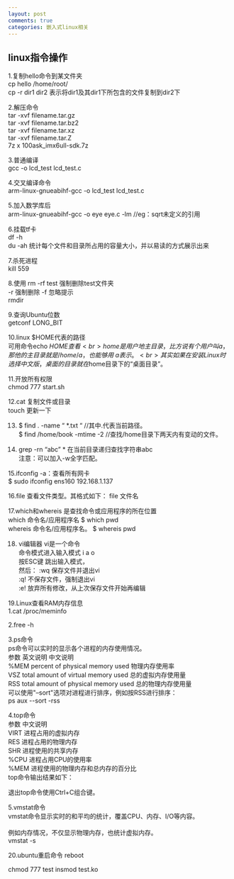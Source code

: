 ```yaml
---
layout: post
comments: true
categories: 嵌入式linux相关
---
```

## linux指令操作


1.复制hello命令到某文件夹<br>
cp hello /home/root/<br>
cp -r dir1 dir2 表示将dir1及其dir1下所包含的文件复制到dir2下<br>

2.解压命令<br>
tar -xvf filename.tar.gz<br>
tar -xvf filename.tar.bz2<br>
tar -xvf filename.tar.xz<br>
tar -xvf filename.tar.Z<br>
7z  x  100ask_imx6ull-sdk.7z<br>


3.普通编译<br>
gcc -o lcd_test lcd_test.c<br>

4.交叉编译命令<br>
arm-linux-gnueabihf-gcc -o lcd_test lcd_test.c<br>

5.加入数学库后<br>
arm-linux-gnueabihf-gcc -o eye eye.c -lm //eg：sqrt未定义的引用<br>

6.挂载tf卡<br>
df -h<br>
du -ah 统计每个文件和目录所占用的容量大小，并以易读的方式展示出来<br>


7.杀死进程<br>
kill 559<br>

8.使用 rm -rf test 强制删除test文件夹<br>
-r 强制删除 -f 忽略提示<br>
rmdir <br>

9.查询Ubuntu位数<br>
getconf LONG_BIT<br>


10.linux $HOME代表的路径<br>
可用命令echo $HOME查看<br>
home是用户地主目录，比方说有个用户叫a，那他的主目录就是/home/a，也能够用~a表示。<br>
其实如果在安装Linux时选择中文版，桌面的目录就在$home目录下的“桌面目录”。<br>

11.开放所有权限<br>
chmod 777 start.sh<br>

12.cat 复制文件或目录<br>
   touch 更新一下<br>

13. $ find . -name “ *.txt “ //其中.代表当前路径。 <br>
   $ find /home/book -mtime -2 //查找/home目录下两天内有变动的文件。<br>

14. grep -rn “abc” * 在当前目录递归查找字符串abc<br>
注意：可以加入-w全字匹配。<br>


15.ifconfig -a：查看所有网卡 <br>
   $ sudo ifconfig ens160 192.168.1.137<br>

16.file 查看文件类型。其格式如下： file 文件名<br>


17.which和whereis 是查找命令或应用程序的所在位置<br>
 which 命令名/应用程序名       $ which pwd<br>
 whereis 命令名/应用程序名。   $ whereis pwd <br>

18. vi编辑器 vi是一个命令<br>
命令模式进入输入模式 i a o<br>
按ESC键 跳出输入模式，<br>
然后： :wq 保存文件并退出vi <br>
      :q! 不保存文件，强制退出vi <br>
      :e! 放弃所有修改，从上次保存文件开始再编辑<br>


19.Linux查看RAM内存信息<br>
1.cat /proc/meminfo <br>

2.free -h <br>

3.ps命令 <br>
ps命令可以实时的显示各个进程的内存使用情况。 <br>
参数	英文说明	中文说明 <br>
%MEM	percent of physical memory used	物理内存使用率 <br>
VSZ	total amount of virtual memory used	总的虚拟内存使用量 <br>
RSS	total amount of physical memory used	总的物理内存使用量 <br>
可以使用"–sort"选项对进程进行排序，例如按RSS进行排序： <br>
ps aux --sort -rss <br>

4.top命令 <br>
参数	中文说明 <br>
VIRT	进程占用的虚拟内存 <br>
RES	进程占用的物理内存 <br>
SHR	进程使用的共享内存 <br>
%CPU	进程占用CPU的使用率 <br>
%MEM	进程使用的物理内存和总内存的百分比 <br>
top命令输出结果如下： <br>

退出top命令使用Ctrl+C组合键。 <br>

5.vmstat命令 <br>
vmstat命令显示实时的和平均的统计，覆盖CPU、内存、I/O等内容。 <br> <br>
例如内存情况，不仅显示物理内存，也统计虚拟内存。 <br>
vmstat -s <br>



20.ubuntu重启命令
reboot

chmod 777 test
insmod test.ko
